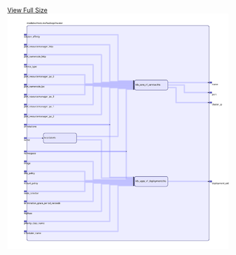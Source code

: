 [View Full Size](https://raw.githubusercontent.com/mingfang/terraform-k8s-modules/master/modules/hadoop/master/diagram.svg?sanitize=true)<img src="diagram.svg"/>
